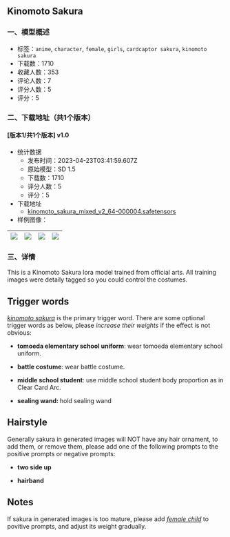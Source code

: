 ## Kinomoto Sakura
### 一、模型概述

- 标签：`anime`, `character`, `female`, `girls`, `cardcaptor sakura`, `kinomoto sakura`
- 下载数：1710
- 收藏人数：353
- 评论人数：7
- 评分人数：5
- 评分：5

### 二、下载地址（共1个版本）

#### [版本1/共1个版本] v1.0

- 统计数据
  - 发布时间：2023-04-23T03:41:59.607Z
  - 原始模型：SD 1.5
  - 下载数：1710
  - 评分人数：5
  - 评分：5
- 下载地址
  - [kinomoto_sakura_mixed_v2_64-000004.safetensors](https://civitai.com/api/download/models/52280)
- 样例图像：

| <img src="https://image.civitai.com/xG1nkqKTMzGDvpLrqFT7WA/2c0353a5-4c5d-4fb7-9138-4f24abc37600/width=450/570988.jpeg" /> | <img src="https://image.civitai.com/xG1nkqKTMzGDvpLrqFT7WA/2de9ec28-9463-45ac-db20-5fd6d9b3a300/width=450/563783.jpeg" /> | <img src="https://image.civitai.com/xG1nkqKTMzGDvpLrqFT7WA/39351ce5-53cb-43c2-982b-84fb2e992b00/width=450/563786.jpeg" /> | <img src="https://image.civitai.com/xG1nkqKTMzGDvpLrqFT7WA/557db5ba-606a-481c-3561-bdd68394e500/width=450/563781.jpeg" /> |
| ---- | ---- | ---- | ---- |


### 三、详情
<p>This is a Kinomoto Sakura lora model trained from official arts. All training images were detaily tagged so you could control the costumes.</p><h2>Trigger words</h2><p><em><u>kinomoto sakura</u></em> is the primary trigger word. There are some optional trigger words as below, please <em>increase their weights</em> if the effect is not obvious:</p><ul><li><p><strong>tomoeda elementary school uniform</strong>: wear tomoeda elementary school uniform.</p></li><li><p><strong>battle costume</strong>: wear battle costume.</p></li><li><p><strong>middle school student</strong>: use middle school student body proportion as in Clear Card Arc.</p></li><li><p><strong>sealing wand: </strong>hold sealing wand</p></li></ul><h2>Hairstyle</h2><p>Generally sakura in generated images will NOT have any hair ornament, to add them, or remove them, please add one of the following prompts to the positive prompts or negative prompts:</p><ul><li><p><strong>two side up</strong></p></li><li><p><strong>hairband</strong></p></li></ul><h2>Notes</h2><p>If sakura in generated images is too mature, please add <em><u>female child</u></em> to povitive prompts, and adjust its weight gradually.</p><p></p>